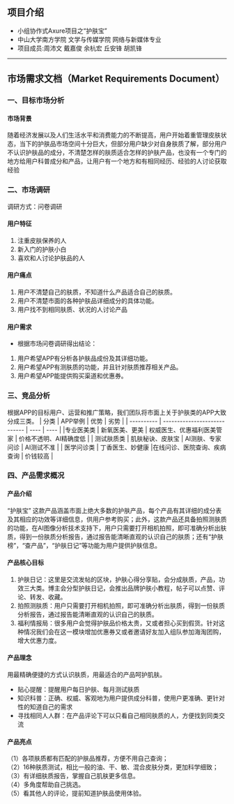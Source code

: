 ## 项目介绍
- 小组协作式Axure项目之“护肤宝”
- 中山大学南方学院 文学与传媒学院 网络与新媒体专业
- 项目成员:周沛文 戴嘉俊 余杭宏 丘安锋 胡凯锋
---
## 市场需求文档（Market Requirements Document）
### 一、目标市场分析

 #### 市场背景
 随着经济发展以及人们生活水平和消费能力的不断提高，用户开始着重管理皮肤状态，当下的护肤品市场空间十分巨大，但部分用户缺少对自身肤质了解，部分用户不认识护肤品的成分，不清楚怎样的肤质适合怎样的护肤产品，也没有一个专门的地方给用户科普成分和产品，让用户有一个地方和有相同经历、经验的人讨论获取经验


### 二、市场调研
调研方式：问卷调研

#### 用户特征
1. 注重皮肤保养的人
2. 新入门的护肤小白
3. 喜欢和人讨论护肤品的人

 #### 用户痛点
1. 用户不清楚自己的肤质，不知道什么产品适合自己的肤质。
2. 用户不清楚市面的各种护肤品详细成分的具体功能。
3. 用户找不到相同肤质、状况的人讨论产品


#### 用户需求
- 根据市场问卷调研得出结论：
1. 用户希望APP有分析各护肤品成份及其详细功能。
2. 用户希望APP有测肤质的功能，并且针对肤质推荐相关产品。
3. 用户希望APP能提供购买渠道和优惠券。


### 三、竞品分析
根据APP的目标用户、运营和推广策略，我们团队将市面上关于护肤类的APP大致分成三类。
| 分类       | APP举例                      | 优势 | 劣势 |
| ---------- | ---------------------------- | ---- | ---- |
|专业医美类 | 新氧医美、更美 |  权威医生、优惠福利医美管家    |    价格不透明、AI精确度低  |
| 测试肤质类 | 肌肤秘诀、皮肤宝 |    AI测肤、专家问诊  |   AI测试不准   |
| 医学问诊类 | 丁香医生、妙健康           |在线问诊、医院查询、疾病查询      |   价钱较高   |



### 四、产品需求概况
 #### 产品介绍
“护肤宝” 这款产品涵盖市面上绝大多数的护肤产品，每个产品有其详细的成分表及其相应的功效等详细信息，供用户参考购买；此外，这款产品还具备拍照测肤质的功能，在AI图像分析技术支持下，用户只需要打开相机拍照，即可准确分析出肤质，得到一份肤质分析报告，通过报告能清晰直观的认识自己的肤质；还有“护肤榜”，“查产品”，“护肤日记”等功能为用户提供护肤信息。

 #### 产品核心目标
1. 护肤日记：这里是交流发帖的区块，护肤心得分享贴，会分成肤质，产品，功效三大类。博主会分型护肤日记，会推出品牌护肤小教程，帖子可以点赞、评论、转发、收藏。
2. 拍照测肤质：用户只需要打开相机拍照，即可准确分析出肤质，得到一份肤质分析报告，通过报告能清晰直观的认识自己的肤质。
3. 福利情报局：很多用户会觉得护肤品价格太贵，又或者担心买到假货。针对这种情况我们会在这一模块增加优惠券又或者邀请好友加入组队参加海淘团购，增大优惠力度。

 #### 产品理念
用最精确便捷的方式认识肤质，用最适合的产品呵护肌肤。
- 贴心提醒：提醒用户每日护肤、每月测试肤质
- 知识科普：正确、权威、客观地为用户提供成分科普，使用户更准确、更针对性的知道自己的需求
- 寻找相同人人群：在产品评论下可以只看自己相同肤质的人，方便找到同类交流

 #### 产品亮点
    
（1）各项肤质都有匹配的护肤品推荐，方便不用自己查询；    
（2）16种肤质测试，相比一般的油、干、敏、混合皮肤分类，更加科学细致；    
（3）有详细肤质报告，掌握自己肌肤更多信息。    
（4）多角度帮助自己挑选。  
（5）看其他人的评论，提前知道护肤品使用体验。 

